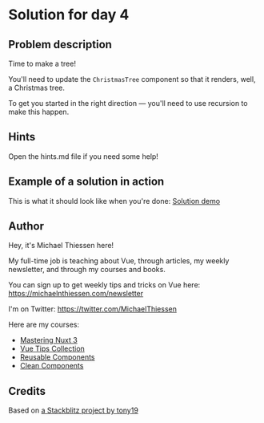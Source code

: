 # Solution for day 4

## Problem description

Time to make a tree!

You'll need to update the `ChristmasTree` component so that it renders, well, a Christmas tree.

To get you started in the right direction — you'll need to use recursion to make this happen.

## Hints

Open the hints.md file if you need some help!

## Example of a solution in action

This is what it should look like when you're done:
[Solution demo](https://638a081030b51917e13db131--singular-cendol-195546.netlify.app/)

## Author

Hey, it's Michael Thiessen here!

My full-time job is teaching about Vue, through articles, my weekly newsletter, and through my courses and books.

You can sign up to get weekly tips and tricks on Vue here: https://michaelnthiessen.com/newsletter

I'm on Twitter: https://twitter.com/MichaelThiessen

Here are my courses:

- [Mastering Nuxt 3](https://masteringnuxt.com)
- [Vue Tips Collection](https://michaelnthiessen.com/vue-tips-collection)
- [Reusable Components](https://michaelnthiessen.com/reusable-components)
- [Clean Components](https://michaelnthiessen.com/clean-components)

## Credits

Based on [a Stackblitz project by tony19](https://stackblitz.com/edit/vue3-vite-starter)
